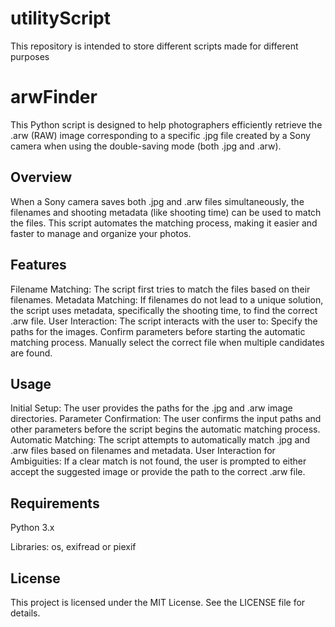 # utilityScript
This repository is intended to store different scripts made for different purposes

# arwFinder
This Python script is designed to help photographers efficiently retrieve the .arw (RAW) image corresponding to a specific .jpg file created by a Sony camera when using the double-saving mode (both .jpg and .arw).

## Overview
When a Sony camera saves both .jpg and .arw files simultaneously, the filenames and shooting metadata (like shooting time) can be used to match the files. This script automates the matching process, making it easier and faster to manage and organize your photos.

## Features
Filename Matching: The script first tries to match the files based on their filenames.
Metadata Matching: If filenames do not lead to a unique solution, the script uses metadata, specifically the shooting time, to find the correct .arw file.
User Interaction: The script interacts with the user to:
Specify the paths for the images.
Confirm parameters before starting the automatic matching process.
Manually select the correct file when multiple candidates are found.

## Usage
Initial Setup: The user provides the paths for the .jpg and .arw image directories.
Parameter Confirmation: The user confirms the input paths and other parameters before the script begins the automatic matching process.
Automatic Matching: The script attempts to automatically match .jpg and .arw files based on filenames and metadata.
User Interaction for Ambiguities: If a clear match is not found, the user is prompted to either accept the suggested image or provide the path to the correct .arw file.

## Requirements
Python 3.x

Libraries: os, exifread or piexif

## License
This project is licensed under the MIT License. See the LICENSE file for details.
